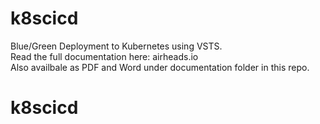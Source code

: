 # k8scicd
Blue/Green Deployment to Kubernetes using VSTS.<br />
Read the full documentation here: airheads.io<br />
Also availbale as PDF and Word under documentation folder in this repo.<br />
# k8scicd
